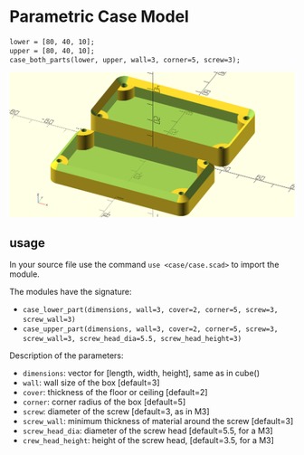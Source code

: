 Parametric Case Model
=====================

    lower = [80, 40, 10];
    upper = [80, 40, 10];
    case_both_parts(lower, upper, wall=3, corner=5, screw=3);

![example case](case.png)


usage
-----

In your source file use the command `use <case/case.scad>` to import the
module.

The modules have the signature:

- `case_lower_part(dimensions, wall=3, cover=2, corner=5, screw=3, screw_wall=3)`
- `case_upper_part(dimensions, wall=3, cover=2, corner=5, screw=3, screw_wall=3, screw_head_dia=5.5, screw_head_height=3)`

Description of the parameters:

- `dimensions`:       vector for [length, width, height], same as in cube()
- `wall`:             wall size of the box  [default=3]
- `cover`:            thickness of the floor or ceiling  [default=2]
- `corner`:           corner radius of the box  [default=5]
- `screw`:            diameter of the screw  [default=3, as in M3]
- `screw_wall`:       minimum thickness of material around the screw  [default=3]
- `screw_head_dia`:   diameter of the screw head  [default=5.5, for a M3]
- `crew_head_height`: height of the screw head, [default=3.5, for a M3]
